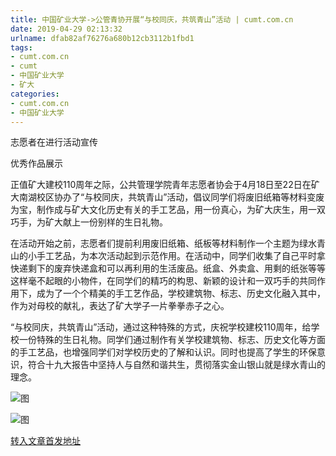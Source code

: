 ```yaml
---
title: 中国矿业大学->公管青协开展“与校同庆，共筑青山”活动 | cumt.com.cn
date: 2019-04-29 02:13:32
urlname: dfab82af76276a680b12cb3112b1fbd1
tags: 
- cumt.com.cn
- cumt
- 中国矿业大学
- 矿大
categories:
- cumt.com.cn
- 中国矿业大学
---
```


志愿者在进行活动宣传

优秀作品展示

正值矿大建校110周年之际，公共管理学院青年志愿者协会于4月18日至22日在矿大南湖校区协办了“与校同庆，共筑青山”活动，倡议同学们将废旧纸箱等材料变废为宝，制作成与矿大文化历史有关的手工艺品，用一份真心，为矿大庆生，用一双巧手，为矿大献上一份别样的生日礼物。

在活动开始之前，志愿者们提前利用废旧纸箱、纸板等材料制作一个主题为绿水青山的小手工艺品，为本次活动起到示范作用。在活动中，同学们收集了自己平时拿快递剩下的废弃快递盒和可以再利用的生活废品。纸盒、外卖盒、用剩的纸张等等这样毫不起眼的小物件，在同学们的精巧的构思、新颖的设计和一双巧手的共同作用下，成为了一个个精美的手工艺作品，学校建筑物、标志、历史文化融入其中，作为对母校的献礼，表达了矿大学子一片拳拳赤子之心。

“与校同庆，共筑青山”活动，通过这种特殊的方式，庆祝学校建校110周年，给学校一份特殊的生日礼物。同学们通过制作有关学校建筑物、标志、历史文化等方面的手工艺品，也增强同学们对学校历史的了解和认识。同时也提高了学生的环保意识，符合十九大报告中坚持人与自然和谐共生，贯彻落实金山银山就是绿水青山的理念。

![图](http://xwzx.cumt.edu.cn/_upload/article/images/d5/7e/dcaace8a4d8fbf9a28c777428b84/793044ac-9c42-448a-b560-3617b08bc3eb.jpg)

![图](http://xwzx.cumt.edu.cn/_upload/article/images/d5/7e/dcaace8a4d8fbf9a28c777428b84/13dabfc1-1572-44f4-a83d-f6a945ae08f8.jpeg)

[转入文章首发地址](http://xwzx.cumt.edu.cn/f4/67/c523a521319/page.htm)